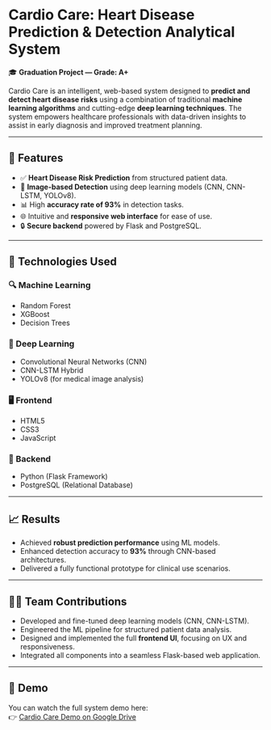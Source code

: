 #  Cardio Care: Heart Disease Prediction & Detection Analytical System

🎓 **Graduation Project — Grade: A+**

Cardio Care is an intelligent, web-based system designed to **predict and detect heart disease risks** using a combination of traditional **machine learning algorithms** and cutting-edge **deep learning techniques**. The system empowers healthcare professionals with data-driven insights to assist in early diagnosis and improved treatment planning.

---

## 🚀 Features

- ✅ **Heart Disease Risk Prediction** from structured patient data.
- 🧠 **Image-based Detection** using deep learning models (CNN, CNN-LSTM, YOLOv8).
- 📊 High **accuracy rate of 93%** in detection tasks.
- 🌐 Intuitive and **responsive web interface** for ease of use.
- 🔒 **Secure backend** powered by Flask and PostgreSQL.

---

## 🧪 Technologies Used

### 🔍 Machine Learning
- Random Forest
- XGBoost
- Decision Trees

### 🤖 Deep Learning
- Convolutional Neural Networks (CNN)
- CNN-LSTM Hybrid
- YOLOv8 (for medical image analysis)

### 🖥️ Frontend
- HTML5
- CSS3
- JavaScript

### 🔧 Backend
- Python (Flask Framework)
- PostgreSQL (Relational Database)

---

## 📈 Results

- Achieved **robust prediction performance** using ML models.
- Enhanced detection accuracy to **93%** through CNN-based architectures.
- Delivered a fully functional prototype for clinical use scenarios.

---

## 🧑‍💻 Team Contributions

- Developed and fine-tuned deep learning models (CNN, CNN-LSTM).
- Engineered the ML pipeline for structured patient data analysis.
- Designed and implemented the full **frontend UI**, focusing on UX and responsiveness.
- Integrated all components into a seamless Flask-based web application.

---

## 🎥 Demo

You can watch the full system demo here:  
👉 [Cardio Care Demo on Google Drive](https://drive.google.com/your-demo-link-here)

